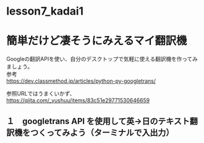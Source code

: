 # lesson7_kadai1
# 簡単だけど凄そうにみえるマイ翻訳機<br>
Googleの翻訳APIを使い、自分のデスクトップで気軽に使える翻訳機を作ってみましょう。<BR>
参考<br>
https://dev.classmethod.jp/articles/python-py-googletrans/
 
参照URLではうまくいかず、
https://qiita.com/_yushuu/items/83c51e29771530646659

## １　googletrans API を使用して英→日のテキスト翻訳機をつくってみよう（ターミナルで入出力）
